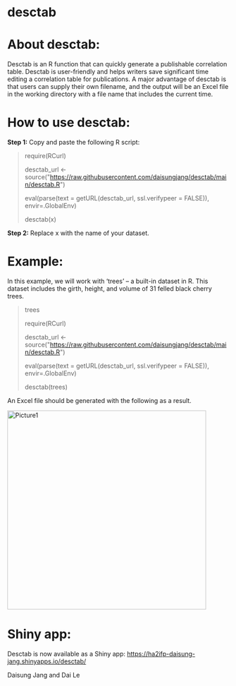 # desctab

# About desctab:
Desctab is an R function that can quickly generate a publishable correlation table. Desctab is user-friendly and helps writers save significant time editing a correlation table for publications. A major advantage of desctab is that users can supply their own filename, and the output will be an Excel file in the working directory with a file name that includes the current time. 

# How to use desctab:
**Step 1:** Copy and paste the following R script:

> require(RCurl)
> 
> desctab_url <-source("https://raw.githubusercontent.com/daisungjang/desctab/main/desctab.R")
> 
> eval(parse(text = getURL(desctab_url, ssl.verifypeer = FALSE)), envir=.GlobalEnv)
> 
> desctab(x)
 
**Step 2:** Replace x with the name of your dataset.

# Example:
In this example, we will work with ‘trees’ – a built-in dataset in R. This dataset includes the girth, height, and volume of 31 felled black cherry trees.

> trees 
> 
> require(RCurl)
> 
> desctab_url <- source("https://raw.githubusercontent.com/daisungjang/desctab/main/desctab.R")
> 
> eval(parse(text = getURL(desctab_url, ssl.verifypeer = FALSE)), envir=.GlobalEnv)
> 
> desctab(trees)

An Excel file should be generated with the following as a result.

<img width="451" alt="Picture1" src="https://user-images.githubusercontent.com/105834006/182022454-360d80a0-1809-43e2-bc17-19ca046b5bbd.png">

# Shiny app:

Desctab is now available as a Shiny app: <a href = "https://ha2ifp-daisung-jang.shinyapps.io/desctab/">https://ha2ifp-daisung-jang.shinyapps.io/desctab/</a>

Daisung Jang and Dai Le
